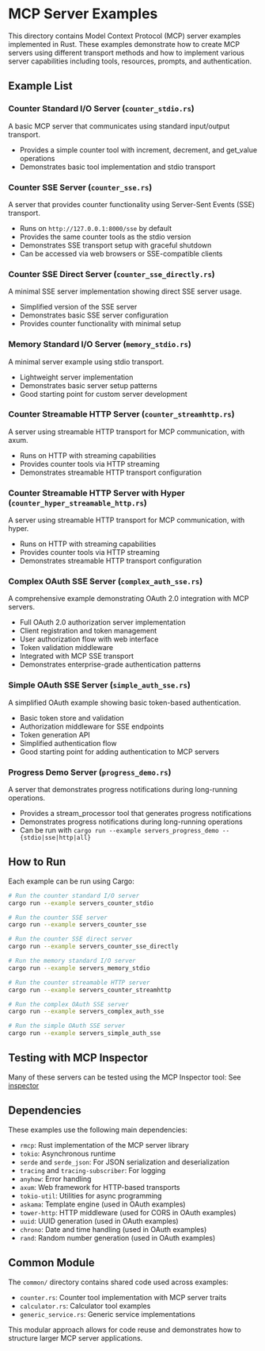 # MCP Server Examples

This directory contains Model Context Protocol (MCP) server examples implemented in Rust. These examples demonstrate how to create MCP servers using different transport methods and how to implement various server capabilities including tools, resources, prompts, and authentication.

## Example List

### Counter Standard I/O Server (`counter_stdio.rs`)

A basic MCP server that communicates using standard input/output transport.

- Provides a simple counter tool with increment, decrement, and get_value operations
- Demonstrates basic tool implementation and stdio transport

### Counter SSE Server (`counter_sse.rs`)

A server that provides counter functionality using Server-Sent Events (SSE) transport.

- Runs on `http://127.0.0.1:8000/sse` by default
- Provides the same counter tools as the stdio version
- Demonstrates SSE transport setup with graceful shutdown
- Can be accessed via web browsers or SSE-compatible clients

### Counter SSE Direct Server (`counter_sse_directly.rs`)

A minimal SSE server implementation showing direct SSE server usage.

- Simplified version of the SSE server
- Demonstrates basic SSE server configuration
- Provides counter functionality with minimal setup

### Memory Standard I/O Server (`memory_stdio.rs`)

A minimal server example using stdio transport.

- Lightweight server implementation
- Demonstrates basic server setup patterns
- Good starting point for custom server development

### Counter Streamable HTTP Server (`counter_streamhttp.rs`)

A server using streamable HTTP transport for MCP communication, with axum.

- Runs on HTTP with streaming capabilities
- Provides counter tools via HTTP streaming
- Demonstrates streamable HTTP transport configuration

### Counter Streamable HTTP Server with Hyper (`counter_hyper_streamable_http.rs`)

A server using streamable HTTP transport for MCP communication, with hyper.
- Runs on HTTP with streaming capabilities
- Provides counter tools via HTTP streaming
- Demonstrates streamable HTTP transport configuration

### Complex OAuth SSE Server (`complex_auth_sse.rs`)

A comprehensive example demonstrating OAuth 2.0 integration with MCP servers.

- Full OAuth 2.0 authorization server implementation
- Client registration and token management
- User authorization flow with web interface
- Token validation middleware
- Integrated with MCP SSE transport
- Demonstrates enterprise-grade authentication patterns

### Simple OAuth SSE Server (`simple_auth_sse.rs`)

A simplified OAuth example showing basic token-based authentication.

- Basic token store and validation
- Authorization middleware for SSE endpoints
- Token generation API
- Simplified authentication flow
- Good starting point for adding authentication to MCP servers

### Progress Demo Server (`progress_demo.rs`)

A server that demonstrates progress notifications during long-running operations.

- Provides a stream_processor tool that generates progress notifications
- Demonstrates progress notifications during long-running operations
- Can be run with `cargo run --example servers_progress_demo -- {stdio|sse|http|all}`

## How to Run

Each example can be run using Cargo:

```bash
# Run the counter standard I/O server
cargo run --example servers_counter_stdio

# Run the counter SSE server
cargo run --example servers_counter_sse

# Run the counter SSE direct server
cargo run --example servers_counter_sse_directly

# Run the memory standard I/O server
cargo run --example servers_memory_stdio

# Run the counter streamable HTTP server
cargo run --example servers_counter_streamhttp

# Run the complex OAuth SSE server
cargo run --example servers_complex_auth_sse

# Run the simple OAuth SSE server
cargo run --example servers_simple_auth_sse

```

## Testing with MCP Inspector

Many of these servers can be tested using the MCP Inspector tool:
See [inspector](https://github.com/modelcontextprotocol/inspector)

## Dependencies

These examples use the following main dependencies:

- `rmcp`: Rust implementation of the MCP server library
- `tokio`: Asynchronous runtime
- `serde` and `serde_json`: For JSON serialization and deserialization
- `tracing` and `tracing-subscriber`: For logging
- `anyhow`: Error handling
- `axum`: Web framework for HTTP-based transports
- `tokio-util`: Utilities for async programming
- `askama`: Template engine (used in OAuth examples)
- `tower-http`: HTTP middleware (used for CORS in OAuth examples)
- `uuid`: UUID generation (used in OAuth examples)
- `chrono`: Date and time handling (used in OAuth examples)
- `rand`: Random number generation (used in OAuth examples)

## Common Module

The `common/` directory contains shared code used across examples:

- `counter.rs`: Counter tool implementation with MCP server traits
- `calculator.rs`: Calculator tool examples
- `generic_service.rs`: Generic service implementations

This modular approach allows for code reuse and demonstrates how to structure larger MCP server applications. 